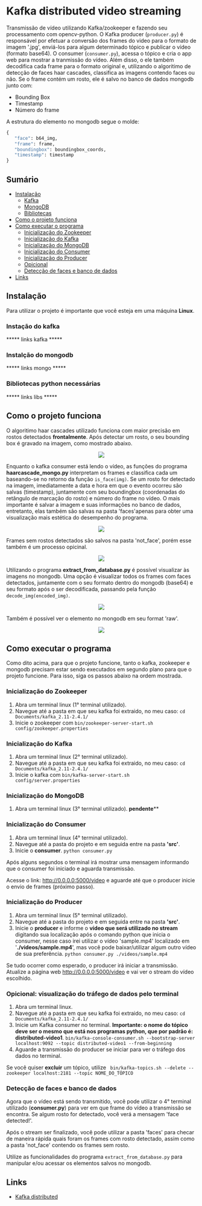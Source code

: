 # Kafka distributed video streaming

Transmissão de vídeo utilizando Kafka/zookeeper e fazendo seu processamento com opencv-python.
O Kafka producer (```producer.py```) é responsável por efetuar a conversão dos frames do video para o formato de imagem '.jpg', enviá-los para algum determinado tópico e publicar o vídeo (formato base64). O consumer (```consumer.py```), acessa o tópico e cria o app web para mostrar a tranmissão do vídeo. Além disso, o ele também decodifica cada frame para o formato original e, utilizando o algoritimo de detecção de faces haar cascades, classifica as imagens contendo faces ou não. Se o frame contém um rosto, ele é salvo no banco de dados mongodb junto com:

- Bounding Box
- Timestamp
- Número do frame

A estrutura do elemento no mongodb segue o molde:

 ```python
 {
	"face": b64_img,
	"frame": frame,
	"boundingbox": boundingbox_coords,
	"timestamp": timestamp
} 
``` 

## Sumário

- [Instalação](#Instalação)
    - [Kafka](#instação-do-kafka)
    - [MongoDB](#instalção-do-mongodb)
    - [Bibliotecas](#bibliotecas-python-necessárias)
- [Como o projeto funciona](#como-o-projeto-funciona)
- [Como executar o programa](#como-executar-o-programa)
    - [Inicialização do Zookeeper](#inicialização-do-zookeeper)
    - [Inicialização do Kafka](#inicialização-do-kafka)
    - [Inicialização do MongoDB](#inicialização-do-mongoDB)
    - [Inicialização do Consumer](#inicialização-do-consumer)
    - [Inicialização do Producer](#inicialização-do-producer)
    - [Opicional](#opicional:-visualização-do-tráfego-de-dados-pelo-terminal)
    - [Detecção de faces e banco de dados](#detecção-de-faces-e-banco-de-dados)
- [Links](#links)

## Instalação

Para utilizar o projeto é importante que você esteja em uma máquina **Linux**.

### Instação do kafka

***** links kafka *****

### Instalção do mongodb

***** links mongo *****

### Bibliotecas python necessárias

***** links libs *****

## Como o projeto funciona

O algoritimo haar cascades utilizado funciona com maior precisão em rostos detectados **frontalmente**. Após detectar um rosto, o seu bounding box é gravado na imagem, como mostrado abaixo.

<p align="center">
  <img src="./screenshot/fronta_face_haar_ex.jpeg">
</p>

Enquanto o kafka consumer está lendo o vídeo, as funções do programa **haarcascade_mongo.py** interpretam os frames e classifica cada um baseando-se no retorno da função ```is_face(img)```. Se um rosto for detectado na imagem, imediatamente a data e hora em que o evento ocorreu são salvas (timestamp), juntamente com seu boundingbox (coordenadas do retângulo de marcação do rosto) e número do frame no vídeo. O mais importante é salvar a imagem e suas informações no banco de dados, entretanto, elas também são salvas na pasta 'faces'apenas para obter uma visualização mais estética do desempenho do programa. 

<p align="center">
  <img src="./screenshot/faces_folder_ex.jpeg">
</p>

Frames sem rostos detectados são salvos na pasta 'not_face', porém esse também é um processo opicinal.

<p align="center">
  <img src="./screenshot/not_face_folder.jpeg">
</p>

Utilizando o programa **extract_from_database.py** é possível visualizar às imagens no mongodb. Uma opção é visualizar todos os frames com faces detectados, juntamente com o seu formato dentro do mongodb (base64) e seu formato após o ser decodificada, passando pela função ```decode_img(encoded_img)```.

<p align="center">
  <img src="./screenshot/types_extract.jpeg">
</p>

Também é possível ver o elemento no mongodb em seu format 'raw'.

<p align="center">
  <img src="./screenshot/elementoNomongo.jpeg">
</p>

## Como executar o programa

Como dito acima, para que o projeto funcione, tanto o kafka, zookeeper e mongodb precisam estar sendo executados em segundo plano para que o projeto funcione. Para isso, siga os passos abaixo na ordem mostrada.

### Inicialização do Zookeeper

1. Abra um terminal linux (1° terminal utilizado).
2. Navegue até a pasta em que seu kafka foi extraido, no meu caso: ```cd Documents/kafka_2.11-2.4.1/```
3. Inicie o zookeeper com ```bin/zookeeper-server-start.sh config/zookeeper.properties```

### Inicialização do Kafka

1. Abra um terminal linux (2° terminal utilizado).
2. Navegue até a pasta em que seu kafka foi extraido, no meu caso: ```cd Documents/kafka_2.11-2.4.1/```
3. Inicie o kafka com ```bin/kafka-server-start.sh config/server.properties```

### Inicialização do MongoDB

1. Abra um terminal linux (3° terminal utilizado).
****pendente******

### Inicialização do Consumer

1. Abra um terminal linux (4° terminal utilizado).
2. Navegue até a pasta do projeto e em seguida entre na pasta **'src'**.
3. Inicie o **consumer**. ```python consumer.py```

Após alguns segundos o terminal irá mostrar uma mensagem informando que o consumer foi iniciado e aguarda transmissão.

Acesse o link:  http://0.0.0.0:5000/video e aguarde até que o producer inicie o envio de frames (próximo passo).

### Inicialização do Producer

1. Abra um terminal linux (5° terminal utilizado).
2. Navegue até a pasta do projeto e em seguida entre na pasta **'src'**.
3. Inicie o **producer** e informe o **vídeo que será utilizado no stream** digitando sua localização após o comando python que inicia o consumer, nesse caso irei utilizar o vídeo 'sample.mp4' localizado em '**./videos/sample.mp4**', mas você pode baixar/utilizar algum outro vídeo de sua preferência. ```python consumer.py ./videos/sample.mp4```

Se tudo ocorrer como esperado, o producer irá iniciar a transmissão. 
Atualize a página web  http://0.0.0.0:5000/video e vai ver o stream do vídeo escolhido.

### Opicional: visualização do tráfego de dados pelo terminal

1. Abra um terminal linux.
2. Navegue até a pasta em que seu kafka foi extraido, no meu caso: ```cd Documents/kafka_2.11-2.4.1/```
4. Inicie um Kafka consumer no terminal. **Importante: o nome do tópico deve ser o mesmo que está nos programas python, que por padrão é: distributed-video1**. ```bin/kafka-console-consumer.sh --bootstrap-server localhost:9092 --topic distributed-video1 --from-beginning```
5. Aguarde a transmissão do producer se iniciar para ver o tráfego dos dados no terminal.

Se você quiser **excluir** um tópico, utilize ``` bin/kafka-topics.sh --delete --zookeeper localhost:2181 --topic NOME_DO_TÓPICO```

### Detecção de faces e banco de dados

Agora que o vídeo está sendo transmitido, você pode utilizar o 4° terminal utilizado (**consumer.py**) para ver em que frame do vídeo a transmissão se encontra. Se algum rosto for detectado, você verá a mensagem 'face detected!'.

Após o stream ser finalizado, você pode utilizar a pasta 'faces' para checar de maneira rápida quais foram os frames com rosto detectado, assim como a pasta 'not_face' contendo os frames sem rosto.

Utilize as funcionalidades do programa ```extract_from_database.py``` para manipular e/ou acessar os elementos salvos no mongodb.

## Links

* [Kafka distributed](https://medium.com/@kevin.michael.horan/distributed-video-streaming-with-python-and-kafka-551de69fe1dd)
